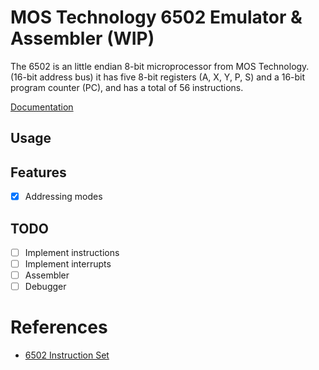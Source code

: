 # MOS Technology 6502 Emulator & Assembler (WIP)

The 6502 is an little endian 8-bit microprocessor from MOS Technology. (16-bit address bus)
it has five 8-bit registers (A, X, Y, P, S) and a 16-bit program counter (PC), and has a total of 56 instructions.

[Documentation](./docs)

## Usage

## Features

- [x] Addressing modes

## TODO

- [ ] Implement instructions
- [ ] Implement interrupts
- [ ] Assembler
- [ ] Debugger

# References

- [6502 Instruction Set](https://www.masswerk.at/6502/6502_instruction_set.html)
